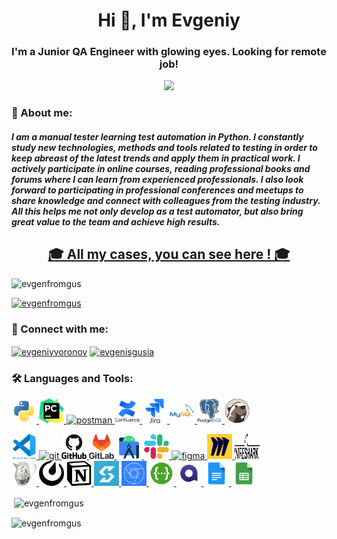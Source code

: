 <h1 align="center">Hi 👋, I'm Evgeniy</h1>
<h3 align="center">I'm a Junior QA Engineer with glowing eyes. Looking for remote job! </h3>

<div id="header" align="center">
  <img src="https://media.giphy.com/media/LBWDvBC8F5kbxOI8Ms/giphy.gif" width="300"/>
</div>
<p>
<h3 align="left"> &#128064 About me:</h3>
<h5 align="left">
I am a manual tester learning test automation in Python. I constantly study new technologies, methods and tools 
related to testing in order to keep abreast of the latest trends and apply them in practical work. I actively 
participate in online courses, reading professional books and forums where I can learn from experienced professionals. 
I also look forward to participating in professional conferences and meetups to share knowledge and connect with 
colleagues from the testing industry. All this helps me not only develop as a test automator, but also bring great 
value to the team and achieve high results.
</h5></p>

<p align="left">
<p><h2 align="center"><a href="https://github.com/evgenfromgus/Portfolio">	&#127891 All my cases, you can see here ! 	&#127891;</a></h2></p>

<p align="left"> <img src="https://komarev.com/ghpvc/?username=evgenfromgus&label=Profile%20views&color=0e75b6&style=flat" alt="evgenfromgus" /> </p>

<p align="left"> <a href="https://github.com/ryo-ma/github-profile-trophy"><img src="https://github-profile-trophy.vercel.app/?username=evgenfromgus" alt="evgenfromgus" /></a> </p>

<h3 align="left"> 	&#128241 Connect with me:</h3>
<p align="left">
<a href="https://linkedin.com/in/evgeniyvoronov" target="blank"><img align="center" src="https://raw.githubusercontent.com/rahuldkjain/github-profile-readme-generator/master/src/images/icons/Social/linked-in-alt.svg" alt="evgeniyvoronov" height="30" width="40" /></a>
<a href="https://t.me/evgenisgusia" target="blank"><img align="center" src="https://gist.githubusercontent.com/m8rge/4c2b36369c9f936c02ee883ca8ec89f1/raw/c03fd44ee2b63d7a2a195ff44e9bb071e87b4a40/telegram-source-240px.svg" alt="evgenisgusia" height="30" width="40" /></a>
</p>

<h3 align="left"> &#128736 Languages and Tools:</h3>
<p align="left"> 
<a href="https://www.python.org" target="_blank" rel="noreferrer"> <img src="https://raw.githubusercontent.com/devicons/devicon/master/icons/python/python-original.svg" alt="python" width="40" height="40"/> </a> 
<a href="https://www.jetbrains.com/ru-ru/pycharm/" target="_blank" rel="noreferrer"> <img src="https://raw.githubusercontent.com/evgenfromgus/evgenfromgus/main/icon/pycharm-svgrepo-com.svg" alt="pycharm" width="40" height="40"/> </a> 
<a href="https://postman.com" target="_blank" rel="noreferrer"> <img src="https://www.vectorlogo.zone/logos/getpostman/getpostman-icon.svg" alt="postman" width="40" height="40"/> </a> 
<a href="https://www.atlassian.com/software/confluence" target="_blank" rel="noreferrer"> <img src="https://raw.githubusercontent.com/devicons/devicon/master/icons/confluence/confluence-original-wordmark.svg" alt="confluence" width="40" height="40"/> </a> 
<a href="https://www.atlassian.com/ru/software/jira" target="_blank" rel="noreferrer"> <img src="https://raw.githubusercontent.com/devicons/devicon/master/icons/jira/jira-original-wordmark.svg" alt="Jira" width="40" height="40"/> </a> 
<a href="https://www.mysql.com/" target="_blank" rel="noreferrer"> <img src="https://raw.githubusercontent.com/devicons/devicon/master/icons/mysql/mysql-original-wordmark.svg" alt="mysql" width="40" height="40"/> </a> 
<a href="https://www.postgresql.org" target="_blank" rel="noreferrer"> <img src="https://raw.githubusercontent.com/devicons/devicon/master/icons/postgresql/postgresql-original-wordmark.svg" alt="postgresql" width="40" height="40"/> </a> 
<a href="https://dbeaver.io/" target="_blank" rel="noreferrer"> <img src="icon/DBeaver.svg" alt="dbeaver" width="40" height="40"/> </a> 

<a href="https://code.visualstudio.com/" target="_blank" rel="noreferrer"> <img src="https://raw.githubusercontent.com/devicons/devicon/master/icons/vscode/vscode-original-wordmark.svg" alt="vscode" width="40" height="40"/> </a> 
<a href="https://git-scm.com/" target="_blank" rel="noreferrer"> <img src="https://www.vectorlogo.zone/logos/git-scm/git-scm-icon.svg" alt="git" width="40" height="40"/> </a> 
<a href="https://github.com/" target="_blank" rel="noreferrer"> <img src="https://raw.githubusercontent.com/devicons/devicon/master/icons/github/github-original-wordmark.svg" alt="github" width="40" height="40"/> </a> 
<a href="https://about.gitlab.com/" target="_blank" rel="noreferrer"> <img src="https://raw.githubusercontent.com/devicons/devicon/master/icons/gitlab/gitlab-original-wordmark.svg" alt="gitlab" width="40" height="40"/> </a> 
<a href="https://developer.android.com/studio" target="_blank" rel="noreferrer"> <img src="https://raw.githubusercontent.com/devicons/devicon/master/icons/androidstudio/androidstudio-original.svg" alt="androidstudio" width="40" height="40"/> </a> 
<a href="https://slack.com/" target="_blank" rel="noreferrer"> <img src="https://raw.githubusercontent.com/devicons/devicon/master/icons/slack/slack-original.svg" alt="slack" width="40" height="40"/> </a> 
<a href="https://www.figma.com/" target="_blank" rel="noreferrer"> <img src="https://www.vectorlogo.zone/logos/figma/figma-icon.svg" alt="figma" width="40" height="40"/> </a>
<a href="https://community.miro.com/" target="_blank" rel="noreferrer"> <img src="https://raw.githubusercontent.com/evgenfromgus/evgenfromgus/main/icon/cdnlogo.com_miro.svg" alt="miro" width="40" height="40"/> </a> 
<a href="https://www.wireshark.org/" target="_blank" rel="noreferrer"> <img src="https://raw.githubusercontent.com/evgenfromgus/evgenfromgus/main/icon/wireshark.svg" alt="wireshark" width="40" height="40"/> </a>   
<a href="https://www.charlesproxy.com/" target="_blank" rel="noreferrer"> <img src="icon/charles_icon.svg" alt="miro" width="40" height="40"/> </a> 
<a href="https://mattermost.com/" target="_blank" rel="noreferrer"> <img src="icon/mattermost-logo-svgrepo-com.svg" alt="miro" width="40" height="40"/> </a> 
<a href="https://www.notion.so/" target="_blank" rel="noreferrer"> <img src="icon/notion-svgrepo-com.svg" alt="miro" width="40" height="40"/> </a> 
<a href="https://sitechco.ru/" target="_blank" rel="noreferrer"> <img src="icon/sitechko.png" alt="miro" width="40" height="40"/> </a> 
<a href="" target="_blank" rel="noreferrer"> <img src="icon/devtools.png" alt="miro" width="40" height="40"/> </a> 
<a href="https://swagger.io/" target="_blank" rel="noreferrer"> <img src="icon/swagger-svgrepo-com.svg" alt="miro" width="40" height="40"/> </a> 
<a href="https://app.qase.io/" target="_blank" rel="noreferrer"> <img src="icon/Qaseio.png" alt="miro" width="40" height="40"/> </a> 
<a href="https://docs.google.com/document/u/0/?hl=ru" target="_blank" rel="noreferrer"> <img src="icon/icons8-google-docs.svg" alt="miro" width="40" height="40"/> </a> 
<a href="https://www.google.com/intl/ru/sheets/about/" target="_blank" rel="noreferrer"> <img src="icon/icons8-google-sheets.svg" alt="miro" width="40" height="40"/> </a> 



<p>&nbsp;<img align="center" src="https://github-readme-stats.vercel.app/api?username=evgenfromgus&show_icons=true&locale=en" alt="evgenfromgus" /></p>

<p><img align="center" src="https://github-readme-streak-stats.herokuapp.com/?user=evgenfromgus&" alt="evgenfromgus" /></p>
